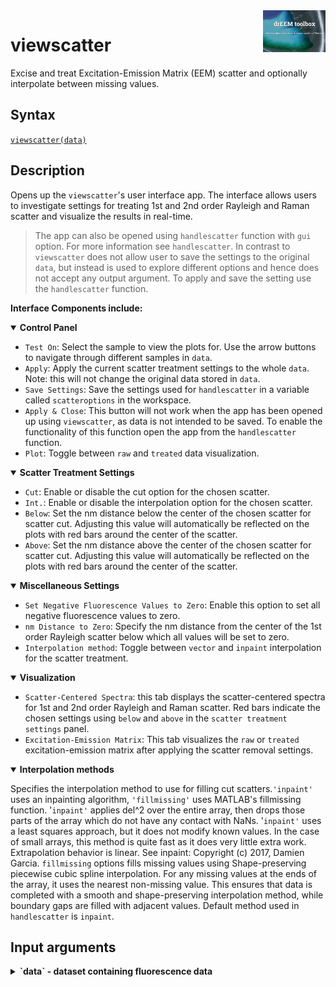 <img src="top right corner logo.png" width="100" height="auto" align="right"/>

# viewscatter
Excise and treat Excitation-Emission Matrix (EEM) scatter and optionally interpolate between missing values.



## Syntax
[`viewscatter(data)`](#syntax1)




## Description ##

Opens up the `viewscatter`'s user interface app. The interface allows users to investigate settings for treating 1st and 2nd order Rayleigh and Raman scatter and visualize the results in real-time.

> The app can also be opened using `handlescatter` function with `gui` option. For more information see `handlescatter`. In contrast to  `viewscatter` does not allow user to save the settings to the original `data`, but instead is used to explore different options and hence does not accept any output argument. To apply and save the setting use the `handlescatter` function.

**Interface Components include:**<br>

<details open><summary><b>Control Panel</b></summary>

- `Test On`: Select the sample to view the plots for. Use the arrow buttons to navigate through different samples in `data`.
- `Apply`: Apply the current scatter treatment settings to the whole `data`.<br> Note: this will not change the original data stored in `data`.
- `Save Settings`: Save the settings used for `handlescatter` in a variable called `scatteroptions` in the workspace.
- `Apply & Close`: This button will not work when the app has been opened up using `viewscatter`, as data is not intended to be saved. To enable the functionality of this function open the app from the `handlescatter` function.
- `Plot`: Toggle between `raw` and `treated` data visualization.
</details>

<details open><summary><b>Scatter Treatment Settings</b></summary>


- `Cut`: Enable or disable the cut option for the chosen scatter.
- `Int.`: Enable or disable the interpolation option for the chosen scatter.
- `Below`: Set the nm distance below the center of the chosen scatter for  scatter cut. Adjusting this value will automatically be reflected on the plots with red bars around the center of the scatter.
- `Above`: Set the nm distance above the center of the chosen scatter for scatter cut. Adjusting this value will automatically be reflected on the plots with red bars around the center of the scatter.

</details>

<details open><summary><b>Miscellaneous Settings</b></summary>

- `Set Negative Fluorescence Values to Zero`: Enable this option to set all negative fluorescence values to zero.
- `nm Distance to Zero`: Specify the nm distance from the center of the 1st order Rayleigh scatter below which all values will be set to zero.
- `Interpolation method`: Toggle between `vector` and `inpaint` interpolation for the scatter treatment.

</details>


<details open><summary><b>Visualization</b></summary>



- `Scatter-Centered Spectra`: this tab displays the scatter-centered spectra for 1st and 2nd order Rayleigh and Raman scatter. Red bars indicate the chosen settings using `below` and `above` in the `scatter treatment settings` panel.
- `Excitation-Emission Matrix`: This tab visualizes the `raw` or `treated` excitation-emission matrix after applying the scatter removal settings.

</details>

<details open><summary><b>Interpolation methods</b></summary>

Specifies the interpolation method to use for filling cut scatters.`'inpaint'` uses an inpainting algorithm, `'fillmissing'` uses MATLAB's fillmissing function. '`inpaint'` applies del^2 over the entire array, then drops those parts of the array which do not have any contact with NaNs. '`inpaint'` uses a least squares approach, but it does not modify known values. In the case of small arrays, this method is quite fast as it does very little extra work. Extrapolation behavior is linear. See inpaint: Copyright (c) 2017, Damien Garcia. `fillmissing` options fills missing values using Shape-preserving piecewise cubic spline interpolation. For any missing values at the ends of the array, it uses the nearest non-missing value. This ensures that data is completed with a smooth and shape-preserving interpolation method, while boundary gaps are filled with adjacent values. Default method used in `handlescatter` is `inpaint`.

</details>

## Input arguments ##
<details>
    <summary><b>`data` - dataset containing fluorescence data</b></summary>
    <i>drEEMdataset</i>
        
A dataset of the class `drEEMdataset` that passes the validation function `tbx.validatedataset(data)`.

</details>

